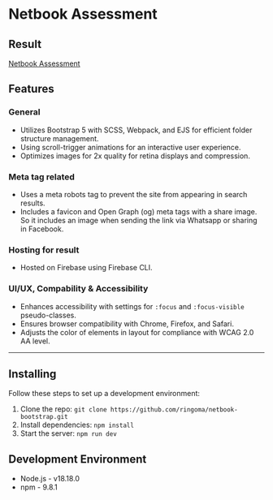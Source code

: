 # Netbook Assessment

## Result
[Netbook Assessment](https://netbook-assesment.web.app/)

## Features
### General
- Utilizes Bootstrap 5 with SCSS, Webpack, and EJS for efficient folder structure management.
- Using scroll-trigger animations for an interactive user experience.
- Optimizes images for 2x quality for retina displays and compression.
### Meta tag related
- Uses a meta robots tag to prevent the site from appearing in search results.
- Includes a favicon and Open Graph (og) meta tags with a share image. So it includes an image when sending the link via Whatsapp or sharing in Facebook.
### Hosting for result
- Hosted on Firebase using Firebase CLI.
### UI/UX, Compability & Accessibility
- Enhances accessibility with settings for `:focus` and `:focus-visible` pseudo-classes.
- Ensures browser compatibility with Chrome, Firefox, and Safari.
- Adjusts the color of elements in layout for compliance with WCAG 2.0 AA level.
---

## Installing

Follow these steps to set up a development environment:

1. Clone the repo: `git clone https://github.com/ringoma/netbook-bootstrap.git`
2. Install dependencies: `npm install`
3. Start the server: `npm run dev`


## Development Environment
- Node.js - v18.18.0
- npm - 9.8.1
